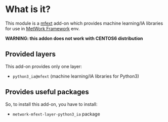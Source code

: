 # What is it?

This module is a [mfext](https://github.com/metwork-framework/mfext) add-on which
provides machine learning/IA libraries for use in [MetWork Framework](http://metwork-framework.org) env.

**WARNING: this addon does not work with CENTOS6 distribution**

## Provided layers

This add-on provides only one layer:

- `python3_ia@mfext` (machine learning/IA libraries for Python3)

## Provides useful packages

So, to install this add-on, you have to install:

- `metwork-mfext-layer-python3_ia` package
